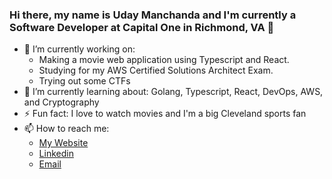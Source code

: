 ### Hi there, my name is Uday Manchanda and I'm currently a Software Developer at Capital One in Richmond, VA 👋

- 🔭 I’m currently working on: 
    - Making a movie web application using Typescript and React. 
    - Studying for my AWS Certified Solutions Architect Exam. 
    - Trying out some CTFs
- 🌱 I’m currently learning about: Golang, Typescript, React, DevOps, AWS, and Cryptography
- ⚡ Fun fact: I love to watch movies and I'm a big Cleveland sports fan
- 📫 How to reach me: 
    - [My Website](https://umanchanda.github.io)
    - [Linkedin](https://linkedin.com/in/umanchanda)
    - [Email](mailto:uday.manchanda14@gmail.com)
<!--
- 👯 I’m looking to collaborate on ...
- 🤔 I’m looking for help with ...
- 💬 Ask me about ...
-->
